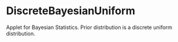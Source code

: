 # DiscreteBayesianUniform
Applet for Bayesian Statistics.  Prior distribution is a discrete uniform distribution.
